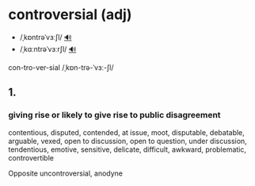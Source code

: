 # controversial (adj)

- /ˌkɒntrəˈvɜːʃl/ [🔊](https://www.oxfordlearnersdictionaries.com/media/english/uk_pron/x/xco/xcont/xcontroversial__gb_2.mp3)
- /ˌkɑːntrəˈvɜːrʃl/ [🔊](https://www.oxfordlearnersdictionaries.com/media/english/us_pron/x/xco/xcont/xcontroversial__us_1.mp3)

con-tro-ver-sial /ˌkɒn-trə-ˈvɜː-ʃl/

## 1.

### giving rise or likely to give rise to public disagreement

contentious, disputed, contended, at issue, moot, disputable, debatable, arguable, vexed, open to discussion, open to question, under discussion, tendentious, emotive, sensitive, delicate, difficult, awkward, problematic, controvertible

Opposite uncontroversial, anodyne